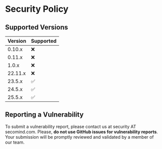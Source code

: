 <!---
  Copyright 2022-24 SECO Mind Srl

  SPDX-License-Identifier: Apache-2.0
-->

# Security Policy

## Supported Versions

| Version | Supported          |
|---------|--------------------|
| 0.10.x  | :x:                |
| 0.11.x  | :x:                |
| 1.0.x   | :x:                |
| 22.11.x | :x:                |
| 23.5.x  | :white_check_mark: |
| 24.5.x  | :white_check_mark: |
| 25.5.x  | :white_check_mark: |


## Reporting a Vulnerability

To submit a vulnerability report, please contact us at security AT secomind.com.
Please, **do not use GitHub issues for vulnerability reports**.
Your submission will be promptly reviewed and validated by a member of our team.
